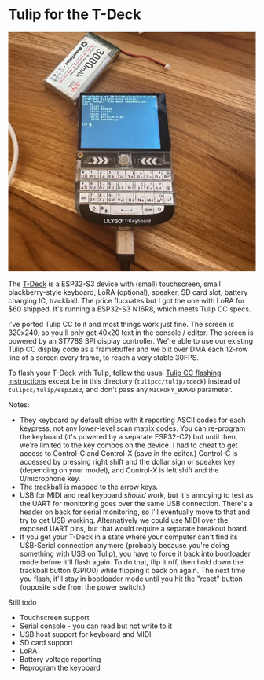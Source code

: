 # Tulip for the T-Deck

![T-Deck](../../docs/pics/tdeck.jpg)


The [T-Deck](https://www.aliexpress.us/item/3256805505920840.html?gatewayAdapt=glo2usa4itemAdapt) is a ESP32-S3 device with (small) touchscreen, small blackberry-style keyboard, LoRA (optional), speaker, SD card slot, battery charging IC, trackball. The price flucuates but I got the one with LoRA for $60 shipped. It's running a ESP32-S3 N16R8, which meets Tulip CC specs.

I've ported Tulip CC to it and most things work just fine. The screen is 320x240, so you'll only get 40x20 text in the console / editor. The screen is powered by an ST7789 SPI display controller. We're able to use our existing Tulip CC display code as a framebuffer and we blit over DMA each 12-row line of a screen every frame, to reach a very stable 30FPS.

To flash your T-Deck with Tulip, follow the usual [Tulip CC flashing instructions](../../docs/tulip_flashing.md) except be in this directory (`tulipcc/tulip/tdeck`) instead of `tulipcc/tulip/esp32s3`, and don't pass any `MICROPY_BOARD` parameter. 


Notes:

 * They keyboard by default ships with it reporting ASCII codes for each keypress, not any lower-level scan matrix codes. You can re-program the keyboard (it's powered by a separate ESP32-C2) but until then, we're limited to the key combos on the device. I had to cheat to get access to Control-C and Control-X (save in the editor.) Control-C is accessed by pressing right shift and the dollar sign or speaker key (depending on your model), and Control-X is left shift and the 0/microphone key.
 * The trackball is mapped to the arrow keys.
 * USB for MIDI and real keyboard *should* work, but it's annoying to test as the UART for monitoring goes over the same USB connection. There's a header on back for serial monitoring, so I'll eventually move to that and try to get USB working. Alternatively we could use MIDI over the exposed UART pins, but that would require a separate breakout board. 
 * If you get your T-Deck in a state where your computer can't find its USB-Serial connection anymore (probably because you're doing something with USB on Tulip), you have to force it back into bootloader mode before it'll flash again. To do that, flip it off, then hold down the trackball button (GPIO0) while flipping it back on again. The next time you flash, it'll stay in bootloader mode until you hit the "reset" button (opposite side from the power switch.) 

Still todo 

 * Touchscreen support
 * Serial console - you can read but not write to it 
 * USB host support for keyboard and MIDI
 * SD card support
 * LoRA 
 * Battery voltage reporting
 * Reprogram the keyboard


